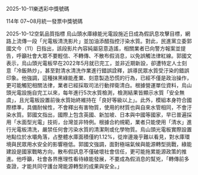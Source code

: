 
2025-10-11樂透彩中獎號碼

                                
114年 07~08月統一發票中獎號碼
                             
2025-10-12空氣品質指標
                              烏山頭水庫綠能光電設施近日成為假訊息攻擊目標，網路上流傳一段「光電板清洗影片」並加油添醋指控汙染水質。對此，民進黨立委郭國文今（11）日指出，該段影片內容純屬惡意造謠，相關業者已向警方報案並提告，呼籲社會大眾不要輕信、不轉傳、不散布假消息，以免誤觸法律紅線。郭國文表示，烏山頭光電板早在2022年5月就已完工，並非近期新設，卻遭特定人士刻意「冷飯熱炒」，甚至對清水清洗作業進行錯誤詮釋，誤導民眾水質受汙染的錯誤印象。他強調，這種抹黑綠能產業、刻意製造恐慌的行為，已經不僅是政治操作，更可能觸犯相關法律，業者已經採取司法行動捍衛清白。根據營運單位資料，烏山頭光電設施自完工以來，每年進行5次水質檢測，檢測結果皆顯示水質「安全無虞」，且光電板設置前後水質始終維持在「良好等級以上」。此外，模組本身符合國際標準，具備耐候性，不會釋出有害物質，使用的材質也與自來水管相同，不會汙染水質。郭國文指出，國際上包含英國、新加坡、日本與中國等國家，早已普遍採用「水面型光電」技術，台灣並非特例。根據合約規範，業者只能使用「清水」進行光電板清洗，嚴禁任何會污染水質的清潔劑或化學物質。烏山頭光電板實際設置地點位於水壩角落，占整體水庫面積僅約1.12%，從岸邊幾乎難以看見，對水庫環境與民眾用水安全的影響極低。郭國文強調，面對極端氣候與能源轉型挑戰，綠能建設是國家戰略方向，散布假訊息不僅破壞社會信任，更可能拖累能源政策的推進。他呼籲，社會各界應理性看待綠能發展，不要成為假消息的幫兇，「轉傳前多查證，才能共同守護台灣能源轉型的成果與安全。」